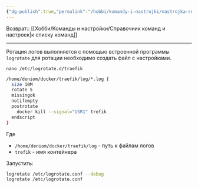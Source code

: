 ```yaml
---
{"dg-publish":true,"permalink":"/hobbi/komandy-i-nastrojki/nastrojka-rotaczii-logov-trefik/"}
---
```


Возврат:: [[Хобби/Команды и настройки/Справочник команд и настроек\|к списку команд]]

---
Ротация логов выполняется с помощью встроенной программы `logrotate` для ротации необходимо создать файл с настройками.

```shell
nano /etc/logrotate.d/traefik
```

```sh
/home/deniom/docker/traefik/log/*.log {
  size 10M
  rotate 5
  missingok
  notifempty
  postrotate
    docker kill --signal="USR1" trefik
  endscript
}
```

Где
- `/home/deniom/docker/traefik/log` - путь к файлам логов
- `trefik` - имя контейнера

Запустить:
```sh
logrotate /etc/logrotate.conf --debug 
logrotate /etc/logrotate.conf
```